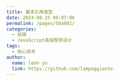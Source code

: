 ```yaml
---
title: 基本引用类型
date: 2024-08-25 00:07:06
permalink: /pages/58a981/
categories:
  - 前端
  - JavaScript高级程序设计
tags:
  - 核心技术
author: 
  name: leon yu
  link: https://github.com/lampeggiante
---
```



